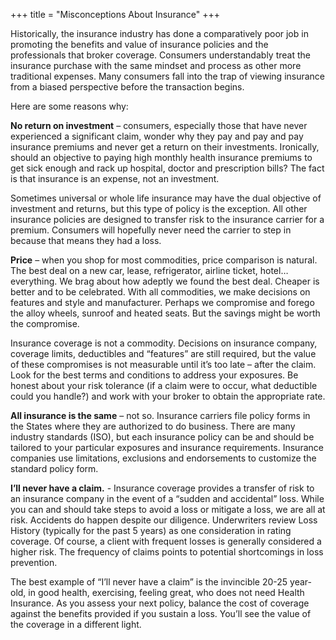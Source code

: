 +++
title = "Misconceptions About Insurance"
+++

Historically, the insurance industry has done a comparatively poor job in promoting the benefits and value of insurance policies and the professionals that broker coverage. Consumers understandably treat the insurance purchase with the same mindset and process as other more traditional expenses. Many consumers fall into the trap of viewing insurance from a biased perspective before the transaction begins.

Here are some reasons why:

**No return on investment** – consumers, especially those that have never experienced a significant claim, wonder why they pay and pay and pay insurance premiums and never get a return on their investments. Ironically, should an objective to paying high monthly health insurance premiums to get sick enough and rack up hospital, doctor and prescription bills? The fact is that insurance is an expense, not an investment.

Sometimes universal or whole life insurance may have the dual objective of investment and returns, but this type of policy is the exception. All other insurance policies are designed to transfer risk to the insurance carrier for a premium. Consumers will hopefully never need the carrier to step in because that means they had a loss.

**Price** – when you shop for most commodities, price comparison is natural. The best deal on a new car, lease, refrigerator, airline ticket, hotel…everything. We brag about how adeptly we found the best deal. Cheaper is better and to be celebrated. With all commodities, we make decisions on features and style and manufacturer. Perhaps we compromise and forego the alloy wheels, sunroof and heated seats. But the savings might be worth the compromise.

Insurance coverage is not a commodity. Decisions on insurance company, coverage limits, deductibles and “features” are still required, but the value of these compromises is not measurable until it’s too late – after the claim. Look for the best terms and conditions to address your exposures. Be honest about your risk tolerance (if a claim were to occur, what deductible could you handle?) and work with your broker to obtain the appropriate rate.

**All insurance is the same** – not so. Insurance carriers file policy forms in the States where they are authorized to do business. There are many industry standards (ISO), but each insurance policy can be and should be tailored to your particular exposures and insurance requirements. Insurance companies use limitations, exclusions and endorsements to customize the standard policy form.

**I’ll never have a claim.** - Insurance coverage provides a transfer of risk to an insurance company in the event of a “sudden and accidental” loss. While you can and should take steps to avoid a loss or mitigate a loss, we are all at risk. Accidents do happen despite our diligence. Underwriters review Loss History (typically for the past 5 years) as one consideration in rating coverage. Of course, a client with frequent losses is generally considered a higher risk. The frequency of claims points to potential shortcomings in loss prevention.

The best example of “I’ll never have a claim” is the invincible 20-25 year-old, in good health, exercising, feeling great, who does not need Health Insurance. As you assess your next policy, balance the cost of coverage against the benefits provided if you sustain a loss. You’ll see the value of the coverage in a different light.
